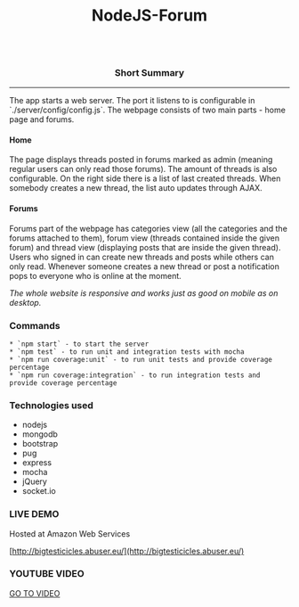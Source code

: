 <center><h1>NodeJS-Forum</h1></center>

</br>
</br>
<center><h3>Short Summary</h3></center>
<hr>
The app starts a web server. The port it listens to is configurable in `./server/config/config.js`. The webpage consists of two main parts - home page and forums.

#### Home
The page displays threads posted in forums marked as admin (meaning regular users can only read those forums). The amount of threads is also configurable. On the right side there is a list of last created threads. When somebody creates a new thread, the list auto updates through AJAX.

#### Forums
Forums part of the webpage has categories view (all the categories and the forums attached to them), forum view (threads contained inside the given forum) and thread view (displaying posts that are inside the given thread). Users who signed in can create new threads and posts while others can only read. Whenever someone creates a new thread or post a notification pops to everyone who is online at the moment.

*The whole website is responsive and works just as good on mobile as on desktop.*
</br>

### Commands
    * `npm start` - to start the server
    * `npm test` - to run unit and integration tests with mocha
    * `npm run coverage:unit` - to run unit tests and provide coverage percentage
    * `npm run coverage:integration` - to run integration tests and provide coverage percentage

### Technologies used
* nodejs
* mongodb
* bootstrap
* pug
* express
* mocha
* jQuery
* socket.io

### LIVE DEMO

Hosted at Amazon Web Services

[http://bigtesticicles.abuser.eu/](http://bigtesticicles.abuser.eu/)

### YOUTUBE VIDEO

[GO TO VIDEO](https://www.youtube.com/watch?v=aFUZ-nV8v88)
